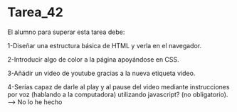 # Tarea_42

El alumno para superar esta tarea debe:

1-Diseñar una estructura básica de HTML y verla en el navegador.

2-Introducir algo de color a la página apoyándose en CSS.

3-Añádir un video de youtube gracias a la nueva etiqueta video.

4-Serías capaz de darle al play y al pause del video mediante instrucciones por voz (hablando a la
computadora) utilizando javascript? (no obligatorio). --> No lo he hecho
